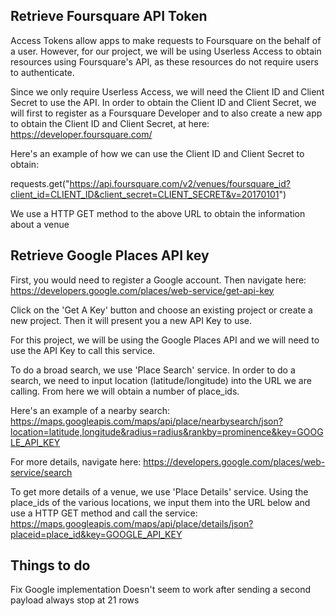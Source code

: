 ## Retrieve Foursquare API Token

Access Tokens allow apps to make requests to Foursquare on the behalf of a user. However, for our project, we will be using Userless Access to obtain resources using Foursquare's API, as these resources do not require users to authenticate.

Since we only require Userless Access, we will need the Client ID and Client Secret to use the API. In order to obtain the Client ID and Client Secret, we will first to register as a Foursquare Developer and to also create a new app to obtain the Client ID and Client Secret, at here: 
https://developer.foursquare.com/

Here's an example of how we can use the Client ID and Client Secret to obtain:

requests.get("https://api.foursquare.com/v2/venues/foursquare_id?client_id=CLIENT_ID&client_secret=CLIENT_SECRET&v=20170101")

We use a HTTP GET method to the above URL to obtain the information about a venue


## Retrieve Google Places API key

First, you would need to register a Google account. Then navigate here:
https://developers.google.com/places/web-service/get-api-key

Click on the 'Get A Key' button and choose an existing project or create a new project.
Then it will present you a new API Key to use.

For this project, we will be using the Google Places API and we will need to use the API Key to call this service.

To do a broad search, we use 'Place Search' service. In order to do a search, we need to input location (latitude/longitude) into the URL we are calling. From here we will obtain a number of place_ids. 

Here's an example of a nearby search:
https://maps.googleapis.com/maps/api/place/nearbysearch/json?location=latitude,longitude&radius=radius&rankby=prominence&key=GOOGLE_API_KEY

For more details, navigate here: https://developers.google.com/places/web-service/search

To get more details of a venue, we use 'Place Details' service. Using the place_ids of the various locations, we input them into the URL below and use a HTTP GET method and call the service:
https://maps.googleapis.com/maps/api/place/details/json?placeid=place_id&key=GOOGLE_API_KEY


## Things to do

Fix Google implementation
Doesn't seem to work after sending a second payload
always stop at 21 rows



